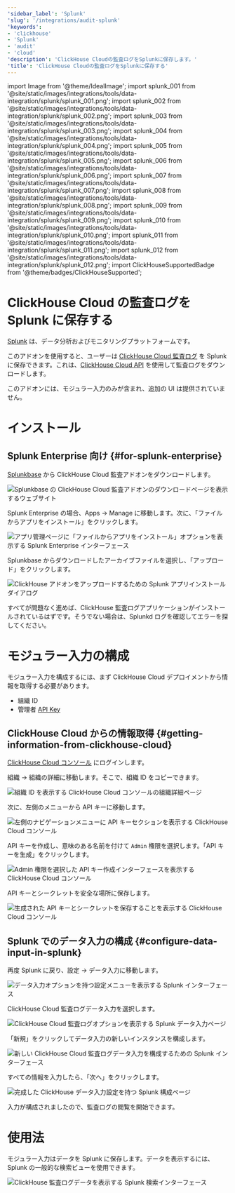 ```yaml
---
'sidebar_label': 'Splunk'
'slug': '/integrations/audit-splunk'
'keywords':
- 'clickhouse'
- 'Splunk'
- 'audit'
- 'cloud'
'description': 'ClickHouse Cloudの監査ログをSplunkに保存します。'
'title': 'ClickHouse Cloudの監査ログをSplunkに保存する'
---
```


import Image from '@theme/IdealImage';
import splunk_001 from '@site/static/images/integrations/tools/data-integration/splunk/splunk_001.png';
import splunk_002 from '@site/static/images/integrations/tools/data-integration/splunk/splunk_002.png';
import splunk_003 from '@site/static/images/integrations/tools/data-integration/splunk/splunk_003.png';
import splunk_004 from '@site/static/images/integrations/tools/data-integration/splunk/splunk_004.png';
import splunk_005 from '@site/static/images/integrations/tools/data-integration/splunk/splunk_005.png';
import splunk_006 from '@site/static/images/integrations/tools/data-integration/splunk/splunk_006.png';
import splunk_007 from '@site/static/images/integrations/tools/data-integration/splunk/splunk_007.png';
import splunk_008 from '@site/static/images/integrations/tools/data-integration/splunk/splunk_008.png';
import splunk_009 from '@site/static/images/integrations/tools/data-integration/splunk/splunk_009.png';
import splunk_010 from '@site/static/images/integrations/tools/data-integration/splunk/splunk_010.png';
import splunk_011 from '@site/static/images/integrations/tools/data-integration/splunk/splunk_011.png';
import splunk_012 from '@site/static/images/integrations/tools/data-integration/splunk/splunk_012.png';
import ClickHouseSupportedBadge from '@theme/badges/ClickHouseSupported';


# ClickHouse Cloud の監査ログを Splunk に保存する

<ClickHouseSupportedBadge/>

[Splunk](https://www.splunk.com/) は、データ分析およびモニタリングプラットフォームです。

このアドオンを使用すると、ユーザーは [ClickHouse Cloud 監査ログ](/cloud/security/audit-logging) を Splunk に保存できます。これは、[ClickHouse Cloud API](/cloud/manage/api/api-overview) を使用して監査ログをダウンロードします。

このアドオンには、モジュラー入力のみが含まれ、追加の UI は提供されていません。


# インストール

## Splunk Enterprise 向け {#for-splunk-enterprise}

[Splunkbase](https://splunkbase.splunk.com/app/7709) から ClickHouse Cloud 監査アドオンをダウンロードします。

<Image img={splunk_001} size="lg" alt="Splunkbase の ClickHouse Cloud 監査アドオンのダウンロードページを表示するウェブサイト" border />

Splunk Enterprise の場合、Apps -> Manage に移動します。次に、「ファイルからアプリをインストール」をクリックします。

<Image img={splunk_002} size="lg" alt="アプリ管理ページに「ファイルからアプリをインストール」オプションを表示する Splunk Enterprise インターフェース" border />

Splunkbase からダウンロードしたアーカイブファイルを選択し、「アップロード」をクリックします。

<Image img={splunk_003} size="lg" alt="ClickHouse アドオンをアップロードするための Splunk アプリインストールダイアログ" border />

すべてが問題なく進めば、ClickHouse 監査ログアプリケーションがインストールされているはずです。そうでない場合は、Splunkd ログを確認してエラーを探してください。


# モジュラー入力の構成

モジュラー入力を構成するには、まず ClickHouse Cloud デプロイメントから情報を取得する必要があります。

- 組織 ID
- 管理者 [API Key](/cloud/manage/openapi)

## ClickHouse Cloud からの情報取得 {#getting-information-from-clickhouse-cloud}

[ClickHouse Cloud コンソール](https://console.clickhouse.cloud/) にログインします。

組織 -> 組織の詳細に移動します。そこで、組織 ID をコピーできます。

<Image img={splunk_004} size="lg" alt="組織 ID を表示する ClickHouse Cloud コンソールの組織詳細ページ" border />

次に、左側のメニューから API キーに移動します。

<Image img={splunk_005} size="lg" alt="左側のナビゲーションメニューに API キーセクションを表示する ClickHouse Cloud コンソール" border />

API キーを作成し、意味のある名前を付けて `Admin` 権限を選択します。「API キーを生成」をクリックします。

<Image img={splunk_006} size="lg" alt="Admin 権限を選択した API キー作成インターフェースを表示する ClickHouse Cloud コンソール" border />

API キーとシークレットを安全な場所に保存します。

<Image img={splunk_007} size="lg" alt="生成された API キーとシークレットを保存することを表示する ClickHouse Cloud コンソール" border />

## Splunk でのデータ入力の構成 {#configure-data-input-in-splunk}

再度 Splunk に戻り、設定 -> データ入力に移動します。

<Image img={splunk_008} size="lg" alt="データ入力オプションを持つ設定メニューを表示する Splunk インターフェース" border />

ClickHouse Cloud 監査ログデータ入力を選択します。

<Image img={splunk_009} size="lg" alt="ClickHouse Cloud 監査ログオプションを表示する Splunk データ入力ページ" border />

「新規」をクリックしてデータ入力の新しいインスタンスを構成します。

<Image img={splunk_010} size="lg" alt="新しい ClickHouse Cloud 監査ログデータ入力を構成するための Splunk インターフェース" border />

すべての情報を入力したら、「次へ」をクリックします。

<Image img={splunk_011} size="lg" alt="完成した ClickHouse データ入力設定を持つ Splunk 構成ページ" border />

入力が構成されましたので、監査ログの閲覧を開始できます。


# 使用法

モジュラー入力はデータを Splunk に保存します。データを表示するには、Splunk の一般的な検索ビューを使用できます。

<Image img={splunk_012} size="lg" alt="ClickHouse 監査ログデータを表示する Splunk 検索インターフェース" border />

